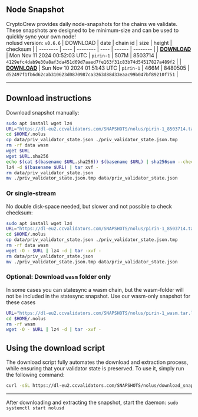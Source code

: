 ## Node Snapshot
CryptoCrew provides daily node-snapshots for the chains we validate. These snapshots are designed to be minimum-size and can be used to quickly sync your own node!  
nolusd version: `v0.6.6`
| DOWNLOAD | date | chain id | size | height | checksum |
| -------- | ---- | -------- | ---- | ------ | -------- |
| **[DOWNLOAD](https://dl-eu2.ccvalidators.com/SNAPSHOTS/nolus/pirin-1_8503714.tar.lz4)** | Mon Nov 11 2024 00:52:03 UTC | `pirin-1` | 507M | 8503714 | `4129efc4dab9e30a8af3da451d69d7aaed7fe163f31c83b74d54517827a489f2` |
| **[DOWNLOAD](https://dl-eu2.ccvalidators.com/SNAPSHOTS/nolus/pirin-1_8480505.tar.lz4)** | Sun Nov 10 2024 01:51:43 UTC | `pirin-1` | 466M | 8480505 | `d52497f1fb6d62cab310623d0870987ca3263d88d33eaac99b047bf89210f751` |

---

## Download instructions
Download snapshot manually:
```sh
sudo apt install wget lz4
URL="https://dl-eu2.ccvalidators.com/SNAPSHOTS/nolus/pirin-1_8503714.tar.lz4"
cd $HOME/.nolus
cp data/priv_validator_state.json ./priv_validator_state.json.tmp
rm -rf data wasm
wget $URL
wget $URL.sha256
echo $(cat $(basename $URL.sha256)) $(basename $URL) | sha256sum --check
lz4 -d $(basename $URL) | tar xvf -
rm data/priv_validator_state.json
mv ./priv_validator_state.json.tmp data/priv_validator_state.json
```

### Or single-stream
No double disk-space needed, but slower and not possible to check checksum:
```sh
sudo apt install wget lz4
URL="https://dl-eu2.ccvalidators.com/SNAPSHOTS/nolus/pirin-1_8503714.tar.lz4"
cd $HOME/.nolus
cp data/priv_validator_state.json ./priv_validator_state.json.tmp
rm -rf data wasm
wget -O - $URL | lz4 -d | tar -xvf -
rm data/priv_validator_state.json
mv ./priv_validator_state.json.tmp data/priv_validator_state.json
```

### Optional: Download `wasm` folder only
In some cases you can statesync a wasm chain, but the wasm-folder will not be included in the statesync snapshot. Use our wasm-only snapshot for these cases
```sh
URL="https://dl-eu2.ccvalidators.com/SNAPSHOTS/nolus/pirin-1_wasm.tar.lz4"
cd $HOME/.nolus
rm -rf wasm
wget -O - $URL | lz4 -d | tar -xvf -
```



## Using the download script

The download script fully automates the download and extraction process, while ensuring that your validator state is preserved. To use it, simply run the following command:
```sh
curl -sSL https://dl-eu2.ccvalidators.com/SNAPSHOTS/nolus/download_snapshot.sh | bash
```
---

After downloading and extracting the snapshot, start the daemon: `sudo systemctl start nolusd`

